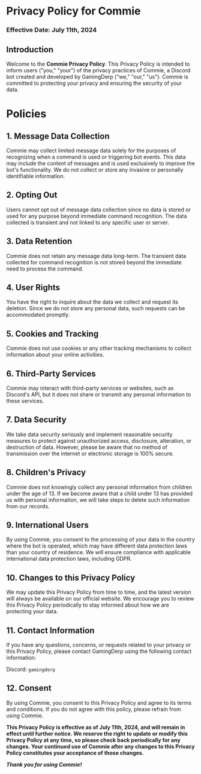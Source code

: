 # Privacy Policy for Commie
### Effective Date: July 11th, 2024

## Introduction

Welcome to the **Commie Privacy Policy**. This Privacy Policy is intended to inform users ("you," "your") of the privacy practices of Commie, a Discord bot created and developed by GamingDerp ("we," "our," "us"). Commie is committed to protecting your privacy and ensuring the security of your data.

# Policies
## 1. Message Data Collection

Commie may collect limited message data solely for the purposes of recognizing when a command is used or triggering bot events. This data may include the content of messages and is used exclusively to improve the bot's functionality. We do not collect or store any invasive or personally identifiable information.

## 2. Opting Out

Users cannot opt out of message data collection since no data is stored or used for any purpose beyond immediate command recognition. The data collected is transient and not linked to any specific user or server.

## 3. Data Retention

Commie does not retain any message data long-term. The transient data collected for command recognition is not stored beyond the immediate need to process the command.

## 4. User Rights

You have the right to inquire about the data we collect and request its deletion. Since we do not store any personal data, such requests can be accommodated promptly.

## 5. Cookies and Tracking

Commie does not use cookies or any other tracking mechanisms to collect information about your online activities.

## 6. Third-Party Services

Commie may interact with third-party services or websites, such as Discord's API, but it does not share or transmit any personal information to these services.

## 7. Data Security

We take data security seriously and implement reasonable security measures to protect against unauthorized access, disclosure, alteration, or destruction of data. However, please be aware that no method of transmission over the internet or electronic storage is 100% secure.

## 8. Children's Privacy

Commie does not knowingly collect any personal information from children under the age of 13. If we become aware that a child under 13 has provided us with personal information, we will take steps to delete such information from our records.

## 9. International Users

By using Commie, you consent to the processing of your data in the country where the bot is operated, which may have different data protection laws than your country of residence. We will ensure compliance with applicable international data protection laws, including GDPR.

## 10. Changes to this Privacy Policy

We may update this Privacy Policy from time to time, and the latest version will always be available on our official website. We encourage you to review this Privacy Policy periodically to stay informed about how we are protecting your data.

## 11. Contact Information

If you have any questions, concerns, or requests related to your privacy or this Privacy Policy, please contact GamingDerp using the following contact information:

Discord: `gamingderp`

## 12. Consent

By using Commie, you consent to this Privacy Policy and agree to its terms and conditions. If you do not agree with this policy, please refrain from using Commie.

**This Privacy Policy is effective as of July 11th, 2024, and will remain in effect until further notice. We reserve the right to update or modify this Privacy Policy at any time, so please check back periodically for any changes. Your continued use of Commie after any changes to this Privacy Policy constitutes your acceptance of those changes.**

***Thank you for using Commie!***
